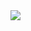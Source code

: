   <img src="https://cdn.discordapp.com/attachments/891418451107778631/891418486704865361/imagem.png">
